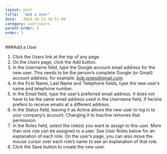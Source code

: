 ```yaml
---
layout: post
title:  "Add a User"
date:   2014-10-13 10:52:00
category: user/users
parent-order: 2
order: 1
---
```



###Add a User
1. Click the Users link at the top of any page.
2. On the Users page, click the Add button.
3. In the Username field, type the Google account email address for the new user.  This needs to be the person’s complete Google (or Gmail) account address; for example, bob.jones@gmail.com.
4. In the First Name, Last Name and Telephone fields, type the new user’s name and telephone number.
5. In the Email field, type the user’s preferred email address.  It does not have to be the same email address used in the Username field, if he/she prefers to receive emails at a different address.
6. In the Status field, leaving it as Active allows the new user to log in to your company’s account.  Changing it to Inactive removes that permission.
7. In the Roles field, select the role(s) you want to assign to this user.  More than one role can be assigned to a user.  See User Roles below for an explanation of each role.  On the user’s page, you can also move the mouse cursor over each role’s name to see an explanation of that role.
8. Click the Save button to create the new user.

